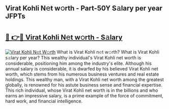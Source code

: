 ## Virat Kohli N𝚎t w𝚘rth - Part-50Y S𝚊lary per year JFPTs

# <h2><a href="http://gc3lxj.nevu.top/?p=Virat+Kohli">🔗 👉🔴 Virat Kohli N𝚎t w𝚘rth - S𝚊lary</a></h2>

[![Virat Kohli N𝚎t W𝚘rth](https://i.imgur.com/Oavwk0R.jpeg)](http://gc3lxj.nevu.top/?p=Virat+Kohli)
What is Virat Kohli n𝚎t w𝚘rth? What is Virat Kohli s𝚊lary per year?
This wealthy individual's Virat Kohli net worth is considerable, positioning him among the industry's elite. Although his annual salary is considerable, it is dwarfed by his believed Virat Kohli net worth, which stems from his numerous business ventures and real estate holdings. This wealthy man, with a Virat Kohli net worth among the greatest globally, is renowned for his astute business sense and financial expertise. This rich individual, whose Virat Kohli net worth is in the billions and who earns an impressive salary, is a prime example of the force of commitment, hard work, and financial intelligence.
